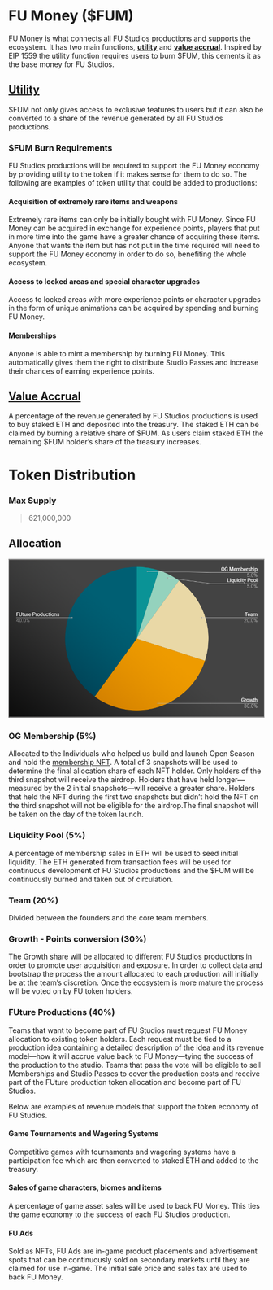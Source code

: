 # FU Money ($FUM)

FU Money is what connects all FU Studios productions and supports the ecosystem. It has two main functions, <a href="#utility">**utility**</a> and <a href="#value-accrual">**value accrual**</a>. Inspired by EIP 1559 the utility function requires users to burn $FUM, this cements it as the base money for FU Studios.

## [Utility](#utility)

$FUM not only gives access to exclusive features to users but it can also be converted to a share of the revenue generated by all FU Studios productions.

### $FUM Burn Requirements

FU Studios productions will be required to support the FU Money economy by providing utility to the token if it makes sense for them to do so. The following are examples of token utility that could be added to productions:

#### Acquisition of extremely rare items and weapons

Extremely rare items can only be initially bought with FU Money. Since FU Money can be acquired in exchange for experience points, players that put in more time into the game have a greater chance of acquiring these items. Anyone that wants the item but has not put in the time required will need to support the FU Money economy in order to do so, benefiting the whole ecosystem.

#### Access to locked areas and special character upgrades

Access to locked areas with more experience points or character upgrades in the form of unique animations can be acquired by spending and burning FU Money.

#### Memberships

Anyone is able to mint a membership by burning FU Money. This automatically gives them the right to distribute Studio Passes and increase their chances of earning experience points.

## [Value Accrual](#value-accrual)

A percentage of the revenue generated by FU Studios productions is used to buy staked ETH and deposited into the treasury.
The staked ETH can be claimed by burning a relative share of $FUM. As users claim staked ETH the remaining $FUM holder’s share of the treasury increases.

# Token Distribution

### Max Supply

> 621,000,000

## Allocation

![Token Allocation](.gitbook/assets/pie.png)

### OG Membership (5%)

Allocated to the Individuals who helped us build and launch Open Season and hold the [membership NFT](https://opensea.io/collection/fustudiomembership). A total of 3 snapshots will be used to determine the final allocation share of each NFT holder. Only holders of the third snapshot will receive the airdrop. Holders that have held longer—measured by the 2 initial snapshots—will receive a greater share. Holders that held the NFT during the first two snapshots but didn’t hold the NFT on the third snapshot will not be eligible for the airdrop.The final snapshot will be taken on the day of the token launch.

### Liquidity Pool (5%)

A percentage of membership sales in ETH will be used to seed initial liquidity. The ETH generated from transaction fees will be used for continuous development of FU Studios productions and the $FUM will be continuously burned and taken out of circulation.

### Team (20%)

Divided between the founders and the core team members.

### Growth - Points conversion (30%)

The Growth share will be allocated to different FU Studios productions in order to promote user acquisition and exposure. In order to collect data and bootstrap the process the amount allocated to each production will initially be at the team’s discretion. Once the ecosystem is more mature the process will be voted on by FU token holders.

### FUture Productions (40%)

Teams that want to become part of FU Studios must request FU Money allocation to existing token holders. Each request must be tied to a production idea containing a detailed description of the idea and its revenue model—how it will accrue value back to FU Money—tying the success of the production to the studio. Teams that pass the vote will be eligible to sell Memberships and Studio Passes to cover the production costs and receive part of the FUture production token allocation and become part of FU Studios.

Below are examples of revenue models that support the token economy of FU Studios.

#### Game Tournaments and Wagering Systems

Competitive games with tournaments and wagering systems have a participation fee which are then converted to staked ETH and added to the treasury.

#### Sales of game characters, biomes and items

A percentage of game asset sales will be used to back FU Money. This ties the game economy to the success of each FU Studios production.

#### FU Ads

Sold as NFTs, FU Ads are in-game product placements and advertisement spots that can be continuously sold on secondary markets until they are claimed for use in-game. The initial sale price and sales tax are used to back FU Money.
